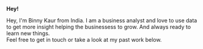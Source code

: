 **Hey!**

Hey, I'm Binny Kaur from India.
I am a business analyst and love to use data to get more insight helping the businessess to grow. And always ready to learn new things.  
Feel free to get in touch or take a look at my past work below.
